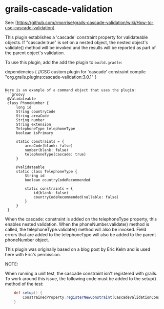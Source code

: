 grails-cascade-validation
=========================

See: [https://github.com/rmorrise/grails-cascade-validation/wiki/How-to-use-cascade-validation].

This plugin establishes a 'cascade' constraint property for validateable objects. If "cascade:true" is set on a nested object, the nested object's validate() method will be invoked and the results will be reported as part of the parent object's validation.

To use this plugin, add the add the plugin to `build.gradle`:

dependencies {
     //CSC custom plugin for 'cascade' constraint
     compile "org.grails.plugins:cascade-validation:3.0.1"
}
```

Here is an example of a command object that uses the plugin:
```groovy
 @Validateable
 class PhoneNumber {
     long id
     String countryCode
     String areaCode
     String number
     String extension
     TelephoneType telephoneType
     boolean isPrimary

     static constraints = {
         areaCode(blank: false)
         number(blank: false)
         telephoneType(cascade: true)
     }

     @Validateable
     static class TelephoneType {
         String id
         boolean countryCodeRecommended

         static constraints = {
             id(blank: false)
             countryCodeRecommended(nullable: false)
         }
     }
 }
```
When the cascade: constraint is added on the telephoneType property, this enables nested validation. When the phoneNumber.validate() method is called, the telephoneType.validate() method will also be invoked. Field errors that are added to the telephoneType will also be added to the parent phoneNumber object.

This plugin was originally based on a blog post by Eric Kelm and is used here with Eric's permission.

NOTE:

When running a unit test, the cascade constraint isn't registered with grails. To work around this issue, the following code must be added to the setup() method of the test:

```groovy
    def setup() {
        ConstrainedProperty.registerNewConstraint(CascadeValidationConstraint.NAME, CascadeValidationConstraint)
    }
```

